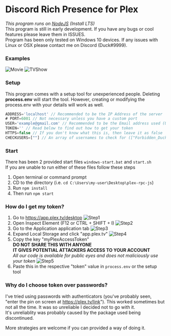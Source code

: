 # Discord Rich Presence for Plex
*This program runs on [NodeJS](https://nodejs.org/en/download/) (Install LTS)*\
This program is still in early development. If you have any bugs or cool features please leave them in ISSUES.\
Program has been only tested on Windows 10 devices. If any issues with Linux or OSX please contact me on Discord (Duck#9999).

### Examples

![Movie](https://i.imgur.com/RmoRUZP.png) ![TVShow](https://i.imgur.com/ZSOcxNu.png)

### Setup

This program comes with a setup tool for unexperienced people. Deleting **process.env** will start the tool.
However, creating or modifying the process.env with your details will work as well.
```js
ADDRESS='localhost' // Recommended to be the IP Address of the server
# PORT=6001 // Not necessary unless you have a custom port
USER='example@gmail.com' // Recommended to be the Email address used (Use checkUsers for your actual Username)
TOKEN='' // Read below to find out how to get your token
HTTPS=false // If you don't know what this is, then leave it as false
CHECKUSERS=[""] // An array of usernames to check for (["Forbidden_Duck", "Duck"]) (this includes Managed Users)
```

### Start

There has been 2 provided start files `windows-start.bat` and `start.sh`\
If you are unable to run either of these files follow these steps

1. Open terminal or command prompt
2. CD to the directory (i.e. `cd C:\Users\my-user\Desktop\plex-rpc-js`)
3. Run `npm install`
4. Then run `npm start`

### How do I get my token?

1. Go to https://app.plex.tv/desktop
![Step1](https://i.imgur.com/FR9azRC.png)
2. Open Inspect Element (F12 or CTRL + SHIFT + I)
![Step2](https://i.imgur.com/q1Gga8M.png)
3. Go to the Application application tab
![Step3](https://i.imgur.com/LeEx5kX.png)
4. Expand Local Storage and click "app.plex.tv"
![Step4](https://i.imgur.com/9hohc86.png)
5. Copy the key "myPlexAccessToken" \
**DO NOT SHARE THIS WITH ANYONE**\
**IT GIVES POTENTIAL ATTACKERS ACCESS TO YOUR ACCOUNT**\
*All our code is available for public eyes and does not maliciously use your token*
![Step5](https://i.imgur.com/UsAAgYR.png)
6. Paste this in the respective "token" value in `process.env` or the setup tool

### Why do I choose token over passwords?
I've tried using passwords with authenticators (you've probably seen, "enter the pin on screen at https://plex.tv/link"). This worked sometimes but not all the time. It was so unreliable I decided not to go with it.\
It's unreliablity was probably caused by the package used being discontinued.

More strategies are welcome if you can provided a way of doing it.
